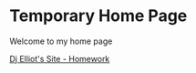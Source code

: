 <doctype html>
<html lang="en">

<head>
<meta charset='utf-8'>
<title> Home</title>
</head>
<body>
<h1>Temporary Home Page</h1>
<p> Welcome to my home page</p>
<a href="https://delliot3.github.io/homework/designprincipleassessment.html" target="_blank">Dj Elliot's Site - Homework</a>
</body>
</html>
